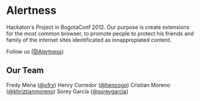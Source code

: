 Alertness
===========================
Hackaton's Project in BogotaConf 2012.
Our purpose is create extensions for the most common browser, to promote people to protect his friends and family of the internet sites identificated as innappropiated content.


Follow us ([@Alertness](http://alertness.co)) 

Our Team 
---------------------------
Fredy Mena ([@xfry](http://twitter.com/xfry)) 
Henry Corredor ([@hencogo](http://twitter.com/hencogo)) 
Cristian Moreno ([@khriztianmoreno](http://twitter.com/khriztianmoreno)) 
Sorey García ([@soreygarcia](http://twitter.com/soreygarciaa)) 
